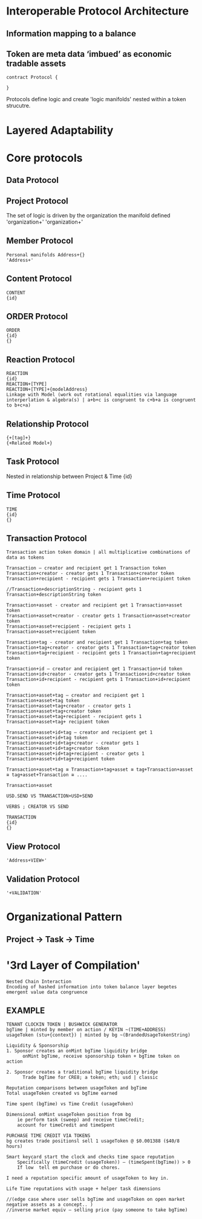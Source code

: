 # Interoperable Protocol Architecture
## Information mapping to a balance
## Token are meta data ‘imbued’ as economic tradable assets

```
contract Protocol {
 
}
```

Protocols define logic and create 'logic manifolds' nested within a token strucutre. 

# Layered Adaptability

# Core protocols

## Data Protocol	

## Project Protocol
The set of logic is driven by the organization
	the manifold defined 'organization+' 
	'organization+'

## Member Protocol
	Personal manifolds Address+{}
	'Address+'

## Content Protocol
	CONTENT
	{id}

## ORDER Protocol
	ORDER
	{id}
	{}

## Reaction Protocol
	REACTION
	{id}
	REACTION+[TYPE]
	REACTION+[TYPE]+{modelAddress}
	Linkage with Model (work out rotational equalities via language interperlation & algebra(s) | a+b+c is congruent to c+b+a is congruent to b+c+a)

## Relationship Protocol
	{+[tag]+}
	{+Related Model+}

## Task Protocol
Nested in relationship between Project & Time
	{id}

## Time Protocol
	TIME
	{id}
	{}

## Transaction Protocol

	Transaction action token domain | all multiplicative combinations of data as tokens

	Transaction – creator and recipient get 1 Transaction token
	Transaction+creator - creator gets 1 Transaction+creator token
	Transaction+recipient - recipient gets 1 Transaction+recipient token
	 
	//Transaction+descriptionString - recipient gets 1 Transaction+descriptionString token
	 
	Transaction+asset - creator and recipient get 1 Transaction+asset token
	Transaction+asset+creator - creator gets 1 Transaction+asset+creator token
	Transaction+asset+recipient - recipient gets 1 Transaction+asset+recipient token
	 
	Transaction+tag - creator and recipient get 1 Transaction+tag token
	Transaction+tag+creator - creator gets 1 Transaction+tag+creator token
	Transaction+tag+recipient - recipient gets 1 Transaction+tag+recipient token
	 
	Transaction+id – creator and recipient get 1 Transaction+id token
	Transaction+id+creator - creator gets 1 Transaction+id+creator token
	Transaction+id+recipient - recipient gets 1 Transaction+id+recipient token
	 
	Transaction+asset+tag – creator and recipient get 1 Transaction+asset+tag token
	Transaction+asset+tag+creator - creator gets 1 Transaction+asset+tag+creator token
	Transaction+asset+tag+recipient - recipient gets 1 Transaction+asset+tag+ recipient token
	 
	Transaction+asset+id+tag – creator and recipient get 1 Transaction+asset+id+tag token
	Transaction+asset+id+tag+creator - creator gets 1 Transaction+asset+id+tag+creator token
	Transaction+asset+id+tag+recipient - creator gets 1 Transaction+asset+id+tag+recipient token

	Transaction+asset+tag ≅ Transaction+tag+asset ≅ tag+Transaction+asset ≅ tag+asset+Transaction ≅ ....

	Transaction+asset

	USD.SEND VS TRANSACTION+USD+SEND

	VERBS ; CREATOR VS SEND

	TRANSACTION
	{id}
	{}




## View Protocol
	'Address+VIEW+'

## Validation Protocol
	'+VALIDATION'

# Organizational Pattern
## Project -> Task -> Time

# '3rd Layer of Compilation'
	Nested Chain Interaction
	Encoding of hashed information into token balance layer begetes emergent value data congruence






## EXAMPLE

	TENANT CLOCKIN TOKEN | BUSHWICK GENERATOR
	bgTime | minted by member on action / KEYIN ~(TIME+ADDRESS)
	usageToken (stu+{context}) | minted by bg ~(BrandedUsageTokenString)
	 
	Liquidity & Sponsorship
	1. Sponsor creates an onMint bgTime liquidity bridge
	      onMint bgTime, receive sponsorship token + bgTime token on action

	2. Sponsor creates a traditional bgTime liquidity bridge
	      Trade bgTime for CRE8; a token; eth; usd | classic
	 
	Reputation comparisons between usageToken and bgTime
	Total usageToken created vs bgTime earned
	  
	Time spent (bgTime) vs Time Credit (usageToken)
	 
	Dimensional onMint usageToken position from bg
		ie perform task (sweep) and receive timeCredit;
	    account for timeCredit and timeSpent
	 
	PURCHASE TIME CREDIT VIA TOKENS
	bg creates trade positionsl sell 1 usageToken @ $0.001388 ($40/8 hours)
	 
	Smart keycard start the clock and checks time space reputation
		Specifically (timeCredit (usageToken)) – (timeSpent(bgTime)) > 0
	    If low  tell em purchase or do chores.
	 
	I need a reputation specific amount of usageToken to key in.

	Life Time reputations with usage + helper task dimensions 
	 
	//(edge case where user sells bgTime and usageToken on open market
	negative assets as a concept.. )
	//inverse market equiv – selling price (pay someone to take bgTime)
 



